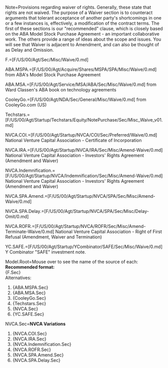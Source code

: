 Note=Provisions regarding waiver of rights.  Generally, these state that rights are not waived.  The purpose of a Waiver section is to counteract arguments that tolerant acceptance of another party's shortcomings in one or a few instances is, effectively, a modification of the contract terms.  The first of these sections is our "recommended" clause, which is closely based on the ABA Model Stock Purchase Agreement - an important collaborative work.  The others provide a range of ideas about the scope and issues.  You will see that Waiver is adjacent to Amendment, and can also be thought of as Delay and Omission. 

F.=[F/US/00/Agt/Sec/Misc/Waive/0.md]

ABA.MSPA.=[F/US/00/Agt/Acquire/Shares/MSPA/SPA/Misc/Waive/0.md]  from ABA's Model Stock Purchase Agreement

ABA.MSA.=[F/US/00/Agt/Service/MSA/ABA/Sec/Misc/Waive/0.md] from Ward Classen's ABA book on technology agreements

CooleyGo.=[F/US/00/Agt/NDA/Sec/General/Misc/Waive/0.md]  from CooleyGo.com (US)

Techstars.=[F/US/00/Agt/Startup/Techstars/Equity/NotePurchase/Sec/Misc_Waive_v01.md]  

NVCA.COI.=[F/US/00/Agt/Startup/NVCA/COI/Sec/Preferred/Waive/0.md] National Venture Capital Association - Certificate of Incorporation

NVCA.IRA.=[F/US/00/Agt/Startup/NVCA/IRA/Sec/Misc/Amend-Waive/0.md] National Venture Capital Association - Investors' Rights Agreement (Amendment and Waiver)

NVCA.Indemnification.=[F/US/00/Agt/Startup/NVCA/Indemnification/Sec/Misc/Amend-Waive/0.md] National Venture Capital Association - Investors' Rights Agreement (Amendment and Waiver)

NVCA.SPA.Amend.=[F/US/00/Agt/Startup/NVCA/SPA/Sec/Misc/Amend-Waive/0.md]

NVCA.SPA.Delay.=[F/US/00/Agt/Startup/NVCA/SPA/Sec/Misc/Delay-Omit/0.md]

NVCA.ROFR.=[F/US/00/Agt/Startup/NVCA/ROFR/Sec/Misc/Amend-Terminate-Waive/0.md] National Venture Capital Association - Right of First Refusal (Amendment, Waiver and Termination)

YC.SAFE.=[F/US/00/Agt/Startup/YCombinator/SAFE/Sec/Misc/Waive/0.md]  Y Combinator "SAFE" investment note.

Model.Root=Mouse over to see the name of the source of each:<br><b>Recommended format:</b><br>{F.Sec}<br>Alternatives:<ol><li>{ABA.MSPA.Sec}<li>{ABA.MSA.Sec}<li>{CooleyGo.Sec}<li>{Techstars.Sec}<li>{NVCA.Sec}<li>{YC.SAFE.Sec}</ol>

NVCA.Sec=<b>NVCA Variations</b><ol><li>{NVCA.COI.Sec}<li>{NVCA.IRA.Sec}<li>{NVCA.Indemnification.Sec}<li>{NVCA.ROFR.Sec}<li>{NVCA.SPA.Amend.Sec}<li>{NVCA.SPA.Delay.Sec}</ol>